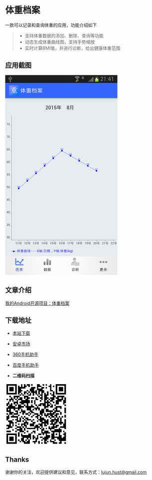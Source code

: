 # 体重档案

一款可以记录和查询体重的应用，功能介绍如下

> * 支持体重数据的添加、删除、查询等功能
> * 动态生成体重曲线图，支持手势缩放
> * 实时计算BMI值，并进行诊断，给出健康体重范围

## 应用截图

<img src="/screenshots/home.png" width="360" height="640" />

## 文章介绍

[我的Android开源项目：体重档案](http://ticktick.blog.51cto.com/823160/1687127)

## 下载地址

- [本站下载](http://www.jhuster.com/app/EWeightScale/EWeightScale.apk)

- [安卓市场](http://apk.hiapk.com/appinfo/com.jhuster.eweightscale)

- [360手机助手](http://zhushou.360.cn/detail/index/soft_id/3073776?recrefer=SE_D_%E4%BD%93%E9%87%8D%E6%A1%A3%E6%A1%88#nogo)

- [百度手机助手](http://shouji.baidu.com/soft/item?docid=7904186&from=as&f=search_app_%E4%BD%93%E9%87%8D%E6%A1%A3%E6%A1%88%40list_1_title%401%40header_all_input)

- **二维码扫描**

<img src="/screenshots/download.png" width="200" height="200" />

Thanks
----------

谢谢你的关注，欢迎提供建议和意见，联系方式：lujun.hust@gmail.com


